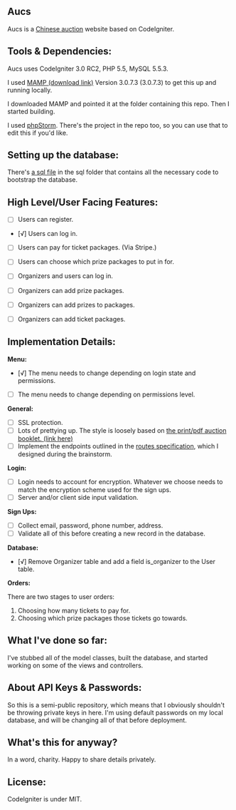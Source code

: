 Aucs
----

Aucs is a [Chinese auction](http://en.wikipedia.org/wiki/Chinese_auction) website based on CodeIgniter. 

Tools & Dependencies:
---
Aucs uses CodeIgniter 3.0 RC2, PHP 5.5, MySQL 5.5.3. 

I used [MAMP (download link)](http://www.mamp.info/en/) Version 3.0.7.3 (3.0.7.3) to get this up and running locally.

I downloaded MAMP and pointed it at the folder containing this repo. Then I started building. 

I used [phpStorm](https://www.jetbrains.com/phpstorm/). There's the project in the repo too, so you can use that to edit this if you'd like.

Setting up the database:
---
There's [a sql file](./sql/aucs-database.sql) in the sql folder that contains all the necessary code to bootstrap the database. 

High Level/User Facing Features:
----
- [ ] Users can register.
- [√] Users can log in.
- [ ] Users can pay for ticket packages. (Via Stripe.)
- [ ] Users can choose which prize packages to put in for.

- [ ] Organizers and users can log in.
- [ ] Organizers can add prize packages.
- [ ] Organizers can add prizes to packages.
- [ ] Organizers can add ticket packages.

Implementation Details:
---

**Menu:**

- [√] The menu needs to change depending on login state and permissions.
- [ ] The menu needs to change depending on permissions level.

**General:**

- [ ] SSL protection.
- [ ] Lots of prettying up. The style is loosely based on [the print/pdf auction booklet. (link here)](./auction_booklet.pdf)
- [ ] Implement the endpoints outlined in the [routes specification](project-spec/Routes.mdown), which I designed during the brainstorm.

**Login:**

- [ ] Login needs to account for encryption. Whatever we choose needs to match the encryption scheme used for the sign ups.
- [ ] Server and/or client side input validation.

**Sign Ups:**

- [ ] Collect email, password, phone number, address.
- [ ] Validate all of this before creating a new record in the database.

**Database:**

- [√] Remove Organizer table and add a field is_organizer to the User table.

**Orders:**

There are two stages to user orders:

1. Choosing how many tickets to pay for.
2. Choosing which prize packages those tickets go towards. 

What I've done so far:
---
I've stubbed all of the model classes, built the database, and started working on some of the views and controllers.

About API Keys & Passwords:
---
So this is a semi-public repository, which means that I obviously shouldn't be throwing private keys in here. I'm using default passwords on my local database, and will be changing all of that before deployment.

What's this for anyway?
---
In a word, charity. Happy to share details privately. 

License:
---
CodeIgniter is under MIT. 
